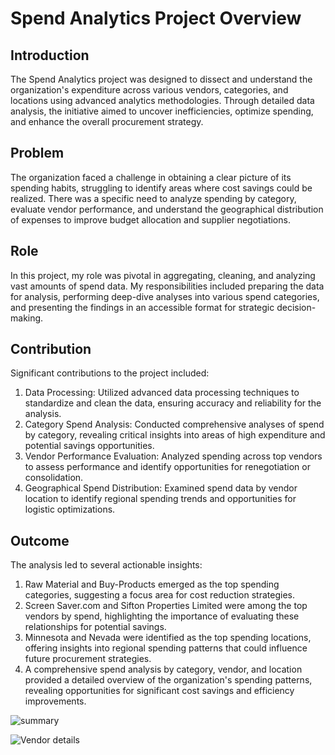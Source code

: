 
# Spend Analytics Project Overview

## Introduction
The Spend Analytics project was designed to dissect and understand the organization's expenditure across various vendors, categories, and locations using advanced analytics methodologies. Through detailed data analysis, the initiative aimed to uncover inefficiencies, optimize spending, and enhance the overall procurement strategy.

## Problem
The organization faced a challenge in obtaining a clear picture of its spending habits, struggling to identify areas where cost savings could be realized. There was a specific need to analyze spending by category, evaluate vendor performance, and understand the geographical distribution of expenses to improve budget allocation and supplier negotiations.

## Role
In this project, my role was pivotal in aggregating, cleaning, and analyzing vast amounts of spend data. My responsibilities included preparing the data for analysis, performing deep-dive analyses into various spend categories, and presenting the findings in an accessible format for strategic decision-making.

## Contribution
Significant contributions to the project included:

1. Data Processing: Utilized advanced data processing techniques to standardize and clean the data, ensuring accuracy and reliability for the analysis.
2. Category Spend Analysis: Conducted comprehensive analyses of spend by category, revealing critical insights into areas of high expenditure and potential savings opportunities.
3. Vendor Performance Evaluation: Analyzed spending across top vendors to assess performance and identify opportunities for renegotiation or consolidation.
4. Geographical Spend Distribution: Examined spend data by vendor location to identify regional spending trends and opportunities for logistic optimizations.

## Outcome
The analysis led to several actionable insights:

1. Raw Material and Buy-Products emerged as the top spending categories, suggesting a focus area for cost reduction strategies.
2. Screen Saver.com and Sifton Properties Limited were among the top vendors by spend, highlighting the importance of evaluating these relationships for potential savings.
3. Minnesota and Nevada were identified as the top spending locations, offering insights into regional spending patterns that could influence future procurement strategies.
4. A comprehensive spend analysis by category, vendor, and location provided a detailed overview of the organization's spending patterns, revealing opportunities for significant cost savings and efficiency improvements.

![summary](https://github.com/shubhammore15/Spend_Analytics/assets/95162457/42f611b3-ec79-4155-974a-d66c8b7309a7)

![Vendor details](https://github.com/shubhammore15/Spend_Analytics/assets/95162457/b2ac5d61-24f8-41c9-8934-a927d961e2fb)


